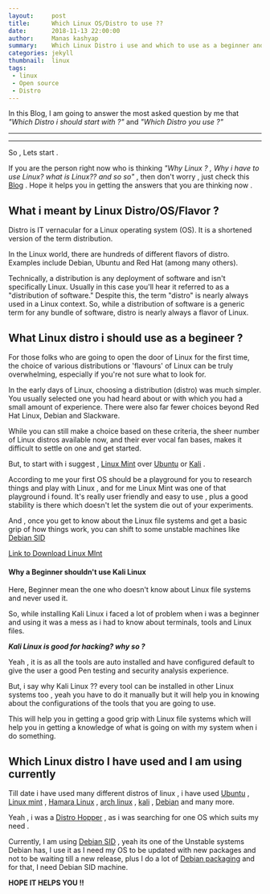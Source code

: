 ```yaml
---
layout:     post
title:      Which Linux OS/Distro to use ??
date:       2018-11-13 22:00:00
author:     Manas kashyap
summary:    Which Linux Distro i use and which to use as a beginner and why?
categories: jekyll
thumbnail:  linux
tags:
 - linux
 - Open source
 - Distro
---
```

In this Blog, I am going to answer the most asked question by me that *"Which Distro i should start with ?"* and *"Which Distro you use ?"*

------

------

So , Lets start . 

If you are the person right now who is thinking *"Why Linux ? , Why i have to use Linux? what is Linux?? and so so"* , then don't worry , just check this [Blog](https://manas-kashyap.github.io/jekyll/2018/11/03/Why-linux/) . 
Hope it helps you in getting the answers that you are thinking now . 


## What i meant by Linux Distro/OS/Flavor ?

Distro is IT vernacular for a Linux operating system (OS). It is a shortened version of the term distribution.

In the Linux world, there are hundreds of different flavors of distro. Examples include Debian, Ubuntu and Red Hat (among many others). 

Technically, a distribution is any deployment of software and isn't specifically Linux. Usually in this case you'll hear it referred to as a "distribution of software." Despite this, the term "distro" is nearly always used in a Linux context. So, while a distribution of software is a generic term for any bundle of software, distro is nearly always a flavor of Linux.

## What Linux distro i should use as a begineer ?

For those folks who are going to open the door of Linux  for the first time, the choice of various distributions or 'flavours' of Linux can be truly overwhelming, especially if you're not sure what to look for.

In the early days of Linux, choosing a distribution (distro) was much simpler. You usually selected one you had heard about or with which you had a small amount of experience. There were also far fewer choices beyond Red Hat Linux, Debian and Slackware. 

While you can still make a choice based on these criteria, the sheer number of Linux distros available now, and their ever vocal fan bases, makes it difficult to settle on one and get started.

But, to start with i suggest , [Linux Mint](3) over [Ubuntu](2) or [Kali](3) . 

According to me your first OS should be a playground for you to research things and play with Linux , and for me Linux Mint was one of that playground i found. It's really user friendly and easy to use , plus a good stability is there which doesn't let the system die out of your experiments. 

And , once you get to know about the Linux file systems and get a basic grip of how things work, you can shift to some unstable machines like  [Debian SID](8)

[Link to Download Linux MInt](https://linuxmint.com/download.php) 

#### Why a Beginner shouldn't use Kali Linux

Here, Beginner mean the one who doesn't know about Linux file systems and never used it.

So, while installing Kali Linux i faced a lot of problem when i was a beginner and using it was a mess as i had to know about terminals, tools and Linux files.

***Kali Linux is good for hacking? why so ?***

Yeah , it is as all the tools are auto installed and have configured default to give the user a good Pen testing and security analysis experience. 

But, i say why Kali Linux ?? every tool can be installed in other Linux systems too , yeah you have to do it manually but it will help you in knowing about the configurations of the tools that you are going to use. 

This will help you in getting a good grip with Linux file systems which will help you in getting a knowledge of what is going on with my system when i do something. 


## Which Linux distro I have used and I am using currently

Till date i have used many different distros of linux , i have used [Ubuntu][2] , [Linux mint][3] , [Hamara Linux][4] , [arch linux][5] , [kali][6] , [Debian][7] and many more. 

Yeah , i was a [Distro Hopper](https://www.urbandictionary.com/define.php?term=distrohopper) , as i was searching for one OS which suits my need . 

Currently, I am using [Debian SID][8] , yeah its one of the Unstable systems Debian has, I use it as I need my OS to be updated with new packages and not to be waiting till a new release, plus I do a lot of [Debian packaging][9] and for that, I need Debian SID machine.   



**HOPE IT HELPS YOU !!** 



[2]: https://www.ubuntu.com/
[3]: https://linuxmint.com/
[4]: http://hamaralinux.org
[5]: https://www.archlinux.org/
[6]: https://www.kali.org/
[7]: https://www.debian.org
[8]: https://www.debian.org/releases/sid/
[9]: https://manas-kashyap.github.io/jekyll/2018/11/11/Basic-Guide-for-Debian-Packaging/
